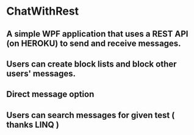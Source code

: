# ChatWithRest

## A simple WPF application that uses a REST API (on HEROKU) to send and receive messages.
## Users can create block lists and block other users' messages.
## Direct message option
## Users can search messages for given test ( thanks LINQ )
